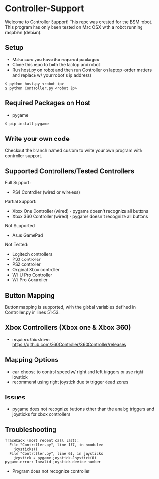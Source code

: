 # Controller-Support

Welcome to Controller Support! This repo was created for the BSM robot. This program has only been tested on Mac OSX with a robot running raspbian (debian).

## Setup

- Make sure you have the required packages
- Clone this repo to both the laptop and robot
- Run host.py on robot and then run Controller on laptop (order matters and replace <robot ip> w/ your robot's ip address)
```
$ python host.py <robot ip>
$ python Controller.py <robot ip>
```

## Required Packages on Host
- pygame
```
$ pip install pygame
```

## Write your own code

Checkout the branch named custom to write your own program with controller support.

## Supported Controllers/Tested Controllers

Full Support:
- PS4 Controller (wired or wireless)

Partial Support:
- Xbox One Controller (wired) - pygame doesn't recognize all buttons
- Xbox 360 Controller (wired) - pygame doesn't recognize all buttons

Not Supported:
- Asus GamePad

Not Tested:
- Logitech controllers
- PS3 controller
- PS2 controller
- Original Xbox controller
- Wii U Pro Controller
- Wii Pro Controller

## Button Mapping

Button mapping is supported, with the global variables defined in Controller.py in lines 51-53.

## Xbox Controllers (Xbox one & Xbox 360)

- requires this driver https://github.com/360Controller/360Controller/releases


## Mapping Options

- can choose to control speed w/ right and left triggers or use right joystick
- recommend using right joystick due to trigger dead zones

## Issues

- pygame does not recognize buttons other than the analog triggers and joysticks for xbox controllers

## Troubleshooting

```
Traceback (most recent call last):
  File "Controller.py", line 157, in <module>
    joysticks()
  File "Controller.py", line 61, in joysticks
    joystick = pygame.joystick.Joystick(0)
pygame.error: Invalid joystick device number
```
- Program does not recognize controller
